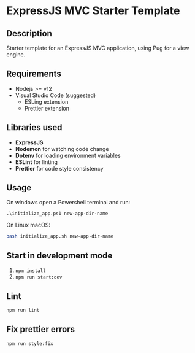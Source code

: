 # ExpressJS MVC Starter Template

## Description

Starter template for an ExpressJS MVC application, using Pug for a view engine.

## Requirements

- Nodejs >= v12
- Visual Studio Code (suggested)
  - ESLing extension
  - Prettier extension

## Libraries used

- **ExpressJS**
- **Nodemon** for watching code change
- **Dotenv** for loading environment variables
- **ESLint** for linting
- **Prettier** for code style consistency

## Usage

On windows open a Powershell terminal and run:

```pwsh
.\initialize_app.ps1 new-app-dir-name
```

On Linux macOS:

```sh
bash initialize_app.sh new-app-dir-name
```

## Start in development mode

1. `npm install`
2. `npm run start:dev`

## Lint

```sh
npm run lint
```

## Fix prettier errors

```sh
npm run style:fix
```
